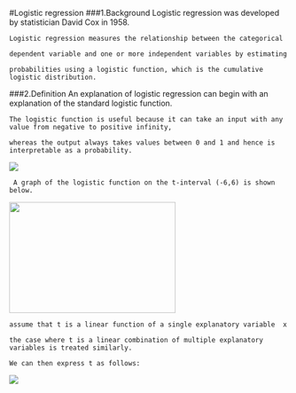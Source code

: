 #Logistic regression
###1.Background
    Logistic regression was developed by statistician David Cox in 1958.
    
    Logistic regression measures the relationship between the categorical 
    
    dependent variable and one or more independent variables by estimating 
    
    probabilities using a logistic function, which is the cumulative logistic distribution.
    
###2.Definition
    An explanation of logistic regression can begin with an explanation of the standard logistic function. 
    
    The logistic function is useful because it can take an input with any value from negative to positive infinity, 
    
    whereas the output always takes values between 0 and 1 and hence is interpretable as a probability. 
    
<img src="http://chart.googleapis.com/chart?cht=tx&chl=%5Csigma(t)%20%3D%20%5Cfrac%7B1%7D%7B1%2Be%5E%7B-t%7D%7D&chco=000000&chf=a,s,00000080" style="border:none;" />

     A graph of the logistic function on the t-interval (-6,6) is shown below.
     
<img src="https://upload.wikimedia.org/wikipedia/commons/8/88/Logistic-curve.svg" height="200" width="300"/>

    assume that t is a linear function of a single explanatory variable  x 
    
    the case where t is a linear combination of multiple explanatory variables is treated similarly. 
    
    We can then express t as follows:

<img src="http://chart.googleapis.com/chart?cht=tx&chl=t%20%3D%20%5Cbeta_%7B0%7D%20%2B%20%5Cbeta_%7B1%7Dx&chco=000000&chf=a,s,00000080" style="border:none;" />

   
    

